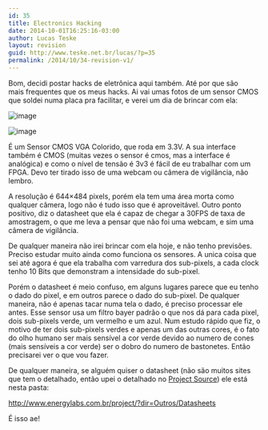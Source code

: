 ```yaml
---
id: 35
title: Electronics Hacking
date: 2014-10-01T16:25:16-03:00
author: Lucas Teske
layout: revision
guid: http://www.teske.net.br/lucas/?p=35
permalink: /2014/10/34-revision-v1/
---
```

Bom, decidi postar hacks de eletrônica aqui também. Até por que são mais frequentes que os meus hacks. Ai vai umas fotos de um sensor CMOS que soldei numa placa pra facilitar, e verei um dia de brincar com ela:

![image](https://media.tumblr.com/tumblr_lt0n9vc8yv1qh7srd.jpg) 

![image](https://media.tumblr.com/tumblr_lt0nbkzIYb1qh7srd.jpg) 

É um Sensor CMOS VGA Colorido, que roda em 3.3V. A sua interface também é CMOS (muitas vezes o sensor é cmos, mas a interface é analógica) e como o nível de tensão é 3v3 é fácil de eu trabalhar com um FPGA. Devo ter tirado isso de uma webcam ou câmera de vigilância, não lembro.

A resolução é 644&#215;484 pixels, porém ela tem uma área morta como qualquer câmera, logo não é tudo isso que é aproveitável. Outro ponto positivo, diz o datasheet que ela é capaz de chegar a 30FPS de taxa de amostragem, o que me leva a pensar que não foi uma webcam, e sim uma câmera de vigilância.

De qualquer maneira não irei brincar com ela hoje, e não tenho previsões. Preciso estudar muito ainda como funciona os sensores. A unica coisa que sei até agora é que ela trabalha com varredura dos sub-pixels, a cada clock tenho 10 Bits que demonstram a intensidade do sub-pixel.

Porém o datasheet é meio confuso, em alguns lugares parece que eu tenho o dado do pixel, e em outros parece o dado do sub-pixel. De qualquer maneira, não é apenas tacar numa tela o dado, é preciso processar ele antes. Esse sensor usa um filtro bayer padrão o que nos dá para cada pixel, dois sub-pixels verde, um vermelho e um azul. Num estudo rápido que fiz, o motivo de ter dois sub-pixels verdes e apenas um das outras cores, é o fato do olho humano ser mais sensível a cor verde devido ao numero de cones (mais sensíveis a cor verde) ser o dobro do numero de bastonetes. Então precisarei ver o que vou fazer.

De qualquer maneira, se alguém quiser o datasheet (não são muitos sites que tem o detalhado, então upei o detalhado no <a href="http://www.energylabs.com.br/project" target="_blank">Project Source</a>) ele está nesta pasta:

<http://www.energylabs.com.br/project/?dir=Outros/Datasheets>

É isso ae!